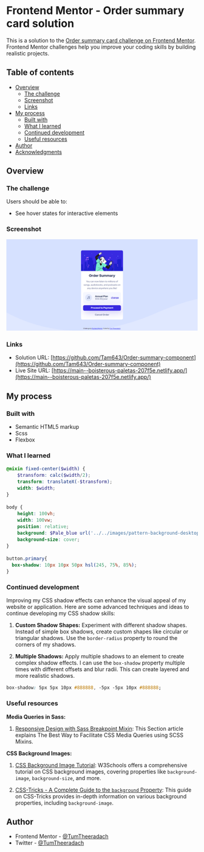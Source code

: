 # Frontend Mentor - Order summary card solution

This is a solution to the [Order summary card challenge on Frontend Mentor](https://www.frontendmentor.io/challenges/order-summary-component-QlPmajDUj). Frontend Mentor challenges help you improve your coding skills by building realistic projects. 

## Table of contents

- [Overview](#overview)
  - [The challenge](#the-challenge)
  - [Screenshot](#screenshot)
  - [Links](#links)
- [My process](#my-process)
  - [Built with](#built-with)
  - [What I learned](#what-i-learned)
  - [Continued development](#continued-development)
  - [Useful resources](#useful-resources)
- [Author](#author)
- [Acknowledgments](#acknowledgments)


## Overview

### The challenge

Users should be able to:

- See hover states for interactive elements

### Screenshot

![](./images//screenshot.png)

### Links

- Solution URL: [https://github.com/Tam643/Order-summary-component](https://github.com/Tam643/Order-summary-component)
- Live Site URL: [https://main--boisterous-paletas-207f5e.netlify.app/](https://main--boisterous-paletas-207f5e.netlify.app/)

## My process

### Built with

- Semantic HTML5 markup
- Scss 
- Flexbox


### What I learned

```Scss
@mixin fixed-center($width) {
    $transform: calc($width/2);
    transform: translateX(-$transform);
    width: $width;
}

body {
    height: 100vh;
    width: 100vw;
    position: relative;
    background: $Pale_blue url('../../images/pattern-background-desktop.svg') bottom left no-repeat;
    background-size: cover;
}

button.primary{
  box-shadow: 10px 10px 50px hsl(245, 75%, 85%);
}
```


### Continued development

Improving my CSS shadow effects can enhance the visual appeal of my website or application. Here are some advanced techniques and ideas to continue developing my CSS shadow skills:

1. **Custom Shadow Shapes:**
   Experiment with different shadow shapes. Instead of simple box shadows, create custom shapes like circular or triangular shadows. Use the `border-radius` property to round the corners of my shadows.

2. **Multiple Shadows:**
   Apply multiple shadows to an element to create complex shadow effects. I can use the `box-shadow` property multiple times with different offsets and blur radii. This can create layered and more realistic shadows.

```css
box-shadow: 5px 5px 10px #888888, -5px -5px 10px #888888;
```


### Useful resources

**Media Queries in Sass:**

1. [Responsive Design with Sass Breakpoint Mixin](https://www.section.io/engineering-education/facilitating-css-media-queries-using-scss-mixins/): This Section article explains The Best Way to Facilitate CSS Media Queries using SCSS Mixins.

**CSS Background Images:**

1. [CSS Background Image Tutorial](https://www.w3schools.com/css/css3_backgrounds.asp): W3Schools offers a comprehensive tutorial on CSS background images, covering properties like `background-image`, `background-size`, and more.

2. [CSS-Tricks - A Complete Guide to the `background` Property](https://css-tricks.com/almanac/properties/b/background/): This guide on CSS-Tricks provides in-depth information on various background properties, including `background-image`.

## Author

- Frontend Mentor - [@TumTheeradach](https://www.frontendmentor.io/profile/Tam643)
- Twitter - [@TumTheeradach](https://www.twitter.com/TumTheeradach)

